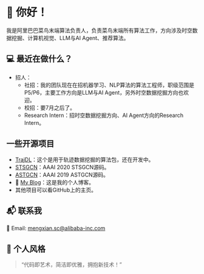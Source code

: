 # 👋 你好！

我是阿里巴巴菜鸟末端算法负责人，负责菜鸟末端所有算法工作，方向涉及时空数据挖掘、计算机视觉、LLM与AI Agent、推荐算法。

## 💻 最近在做什么？
- 招人：
  - 社招：我的团队现在在招机器学习、NLP算法的算法工程师，职级范围是P5/P6，主要工作方向是LLM与AI Agent，另外时空数据挖掘方向也欢迎。
  - 校招：要7月之后了。
  - Research Intern：招时空数据挖掘方向、AI Agent方向的Research Intern。

## 一些开源项目
- [TrajDL](https://github.com/Spatial-Temporal-Data-Mining/TrajDL)：这个是用于轨迹数据挖掘的算法包，还在开发中。
- [STSGCN](https://github.com/Davidham3/STSGCN)：AAAI 2020 STSGCN源码。
- [ASTGCN](https://github.com/Davidham3/ASTGCN-2019-mxnet)：AAAI 2019 ASTGCN源码。
- 📜 [My Blog](https://davidham3.github.io/blog/)：这是我的个人博客。
- 其他项目可以看GitHub上的主页。

## 📬 联系我
📧 Email: mengxian.sc@alibaba-inc.com

## 🎨 个人风格
> “代码即艺术，简洁即优雅，拥抱新技术！”
